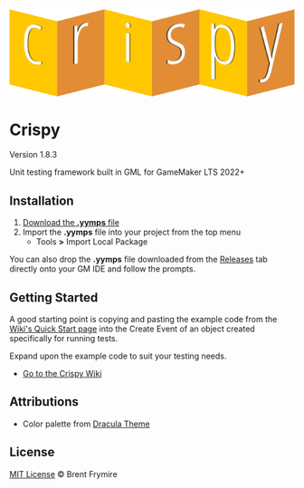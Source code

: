 <div align="center">
   <img src="./LOGO.png" style="margin:auto;" alt="Crispy Logo">
</div>


# Crispy

Version 1.8.3

Unit testing framework built in GML for GameMaker LTS 2022+


## Installation

1. [Download the **.yymps** file](https://github.com/bfrymire/crispy/releases/latest)
1. Import the **.yymps** file into your project from the top menu
    * Tools **>** Import Local Package

You can also drop the **.yymps** file downloaded from the [Releases](https://github.com/bfrymire/crispy/releases/latest) tab directly onto your GM IDE and follow the prompts.


## Getting Started

A good starting point is copying and pasting the example code from the [Wiki's Quick Start page](https://github.com/bfrymire/crispy/wiki/Quick-Start#getting-started) into the Create Event of an object created specifically for running tests.

Expand upon the example code to suit your testing needs.

* [Go to the Crispy Wiki](https://github.com/bfrymire/crispy/wiki)


## Attributions

* Color palette from [Dracula Theme](https://github.com/dracula/dracula-theme#color-palette)


## License

[MIT License](./LICENSE) &copy; Brent Frymire
